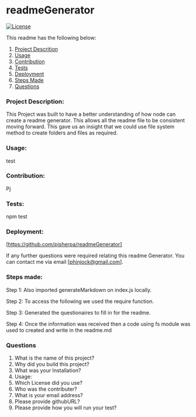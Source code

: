 # readmeGenerator 
  [![License](https://img.shields.io/badge/license-mit-blue.svg)
      ](https://opensource.org/licenses/mit)
  
  This readme has the following below:
  1. [Project Descrition](#Project-Description)
  2. [Usage](#Usage)
  3. [Contribution](#Contribution)
  4. [Tests](#Tests)
  5. [Deployment](#Deployment)
  6. [Steps Made](#Steps-Made)
  7. [Questions](#Questions)

### Project Description:

This Project was built to have a better understanding of how  node can create a readme generator. This allows all the  readme file to be consistent moving forward. This gave us an insight that we could use file system method to create folders and files as required.

### Usage:

test

### Contribution:

Pj

### Tests:

npm test

### Deployment:

[https://github.com/pjsherpa/readmeGenerator]

If any further questions were required relating this readme Generator. You can contact me via email [phinjock@gmail.com].

### Steps made:

Step 1: Also imported generateMarkdown on index.js locally.

Step 2: To access the following we used the require function.

Step 3: Generated the questionaires to fill in for the readme.

Step 4: Once the information was received then a code using fs module was used to created and write in the readme.md

### Questions
1. What is the name of this project?
2. Why did you build this project?
3. What was your Installation?
4. Usage:
5. Which License did you use?
6. Who was the contributer?
7. What is your email address?
7. Please provide githubURL?
9. Please provide how you will run your test?
